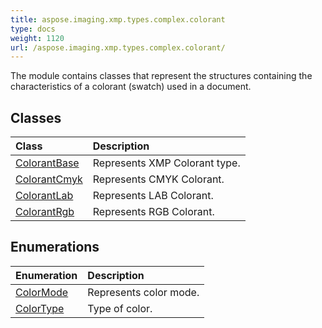 ```yaml
---
title: aspose.imaging.xmp.types.complex.colorant
type: docs
weight: 1120
url: /aspose.imaging.xmp.types.complex.colorant/
---
```



The module contains classes that represent the structures containing the characteristics of a colorant (swatch) used in a document.

## **Classes**
| **Class** | **Description** |
| :- | :- |
| [ColorantBase](/imaging/python-net/aspose.imaging.xmp.types.complex.colorant/colorantbase/) | Represents XMP Colorant type. |
| [ColorantCmyk](/imaging/python-net/aspose.imaging.xmp.types.complex.colorant/colorantcmyk/) | Represents CMYK Colorant. |
| [ColorantLab](/imaging/python-net/aspose.imaging.xmp.types.complex.colorant/colorantlab/) | Represents LAB Colorant. |
| [ColorantRgb](/imaging/python-net/aspose.imaging.xmp.types.complex.colorant/colorantrgb/) | Represents RGB Colorant. |
## **Enumerations**
| **Enumeration** | **Description** |
| :- | :- |
| [ColorMode](/imaging/python-net/aspose.imaging.xmp.types.complex.colorant/colormode/) | Represents color mode. |
| [ColorType](/imaging/python-net/aspose.imaging.xmp.types.complex.colorant/colortype/) | Type of color. |
